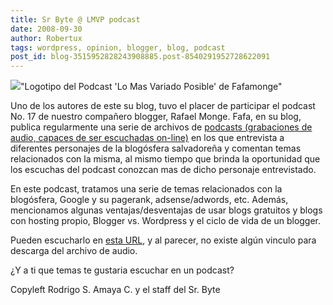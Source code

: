 ```yaml
---
title: Sr Byte @ LMVP podcast
date: 2008-09-30
author: Robertux
tags: wordpress, opinion, blogger, blog, podcast
post_id: blog-3515952828243908885.post-8540291952728622091
---
```


[![](http://www.fafamonge.com/images/lmvp_logo.jpg)](http://www.fafamonge.com/images/lmvp_logo.jpg)"Logotipo del Podcast 'Lo Mas Variado Posible' de Fafamonge"

Uno de los autores de este su blog, tuvo el placer de participar el podcast No. 17 de nuestro compañero blogger, Rafael Monge. Fafa, en su blog, publica regularmente una serie de archivos de [podcasts (grabaciones de audio, capaces de ser escuchadas on-line)](http://www.srbyte.com/2008/08/qu-es-un-podcast-y-como-escuchar.html) en los que entrevista a diferentes personajes de la blogósfera salvadoreña y comentan temas relacionados con la misma, al mismo tiempo que brinda la oportunidad que los escuchas del podcast conozcan mas de dicho personaje entrevistado.

En este podcast, tratamos una serie de temas relacionados con la blogósfera, Google y su pagerank, adsense/adwords, etc. Además, mencionamos algunas ventajas/desventajas de usar blogs gratuitos y blogs con hosting propio, Blogger vs. Wordpress y el ciclo de vida de un blogger.

Pueden escucharlo en [esta URL](http://www.fafamonge.com/2008/09/hablando-del-srbytecom-con-robertux.html), y al parecer, no existe algún vinculo para descarga del archivo de audio.

¿Y a ti que temas te gustaria escuchar en un podcast?

Copyleft Rodrigo S. Amaya C. y el staff del Sr. Byte